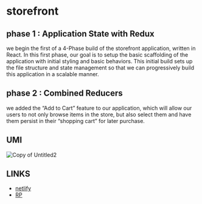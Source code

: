 # storefront

## phase 1 : Application State with Redux
 we begin the first of a 4-Phase build of the storefront application, written in React. In this first phase, our goal is to setup the basic scaffolding of the application with initial styling and basic behaviors. This initial build sets up the file structure and state management so that we can progressively build this application in a scalable manner.
## phase 2 : Combined Reducers
we added the “Add to Cart” feature to our application, which will allow our users to not only browse items in the store, but also select them and have them persist in their “shopping cart” for later purchase.

 ## UMI
![Copy of Untitled2](https://user-images.githubusercontent.com/90922969/171061306-10f46311-fee1-4fb4-b990-f11b5dfec954.jpg)

 ## LINKS
 - [netlify](https://deploy-preview-3--cozy-unicorn-74cd5b.netlify.app/)
 - [RP](https://github.com/neveenaburomman/storefront/pulls)

